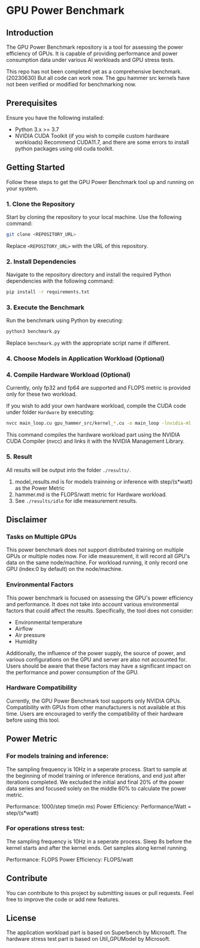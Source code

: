 # GPU Power Benchmark

## Introduction
The GPU Power Benchmark repository is a tool for assessing the power efficiency of GPUs. It is capable of providing performance and power consumption data under various AI workloads and GPU stress tests.

This repo has not been completed yet as a comprehensive benchmark.(20230630) But all code can work now. The gpu hammer src kernels have not been verified or modified for benchmarking now. 

## Prerequisites
Ensure you have the following installed:
- Python 3.x >= 3.7
- NVIDIA CUDA Toolkit (if you wish to compile custom hardware workloads)
Recommend CUDA11.7, and there are some errors to install python packages using old cuda toolkit. 

## Getting Started
Follow these steps to get the GPU Power Benchmark tool up and running on your system.

### 1. Clone the Repository
Start by cloning the repository to your local machine. Use the following command:

```sh
git clone <REPOSITORY_URL>
```

Replace `<REPOSITORY_URL>` with the URL of this repository.

### 2. Install Dependencies
Navigate to the repository directory and install the required Python dependencies with the following command:

```sh
pip install -r requirements.txt
```

### 3. Execute the Benchmark
Run the benchmark using Python by executing:

```sh
python3 benchmark.py
```

Replace `benchmark.py` with the appropriate script name if different.


### 4. Choose Models in Application Workload (Optional)


### 4. Compile Hardware Workload (Optional)
Currently, only fp32 and fp64 are supported and FLOPS metric is provided only for these two workload. 

If you wish to add your own hardware workload, compile the CUDA code under folder `Hardware` by executing:

```sh
nvcc main_loop.cu gpu_hammer_src/kernel_*.cu -o main_loop -lnvidia-ml
```

This command compiles the hardware workload part using the NVIDIA CUDA Compiler (nvcc) and links it with the NVIDIA Management Library.


### 5. Result
All results will be output into the folder `./results/`.
1. model_results.md is for models trainning or inference with step/(s*watt) as the Power Metric
2. hammer.md is the FLOPS/watt metric for Hardware workload.
3. See `./results/idle` for idle measurement results. 

## Disclaimer

### Tasks on Multiple GPUs
This power benchmark does not support distributed training on multiple GPUs or multiple nodes now.
For idle measurement, it will record all GPU's data on the same node/machine.
For workload running, it only record one GPU (index:0 by default) on the node/machine.

### Environmental Factors
This power benchmark is focused on assessing the GPU's power efficiency and performance. It does not take into account various environmental factors that could affect the results. Specifically, the tool does not consider:

- Environmental temperature
- Airflow
- Air pressure
- Humidity

Additionally, the influence of the power supply, the source of power, and various configurations on the GPU and server are also not accounted for. Users should be aware that these factors may have a significant impact on the performance and power consumption of the GPU.

### Hardware Compatibility
Currently, the GPU Power Benchmark tool supports only NVIDIA GPUs. Compatibility with GPUs from other manufacturers is not available at this time. Users are encouraged to verify the compatibility of their hardware before using this tool.

## Power Metric
### For models training and inference:
The sampling frequency is 10Hz in a seperate process.
Start to sample at the beginning of model training or inference iterations, and end just after iterations completed.
We excluded the initial and final 20% of the power data series and focused solely on the middle 60% to calculate the power metric.

Performance: 1000/step time(in ms)
Power Efficiency: Performance/Watt = step/(s*watt)


### For operations stress test:
The sampling frequency is 10Hz in a seperate process.
Sleep 8s before the kernel starts and after the kernel ends. Get samples along kernel running.

Performance: FLOPS
Power Efficiency: FLOPS/watt



## Contribute
You can contribute to this project by submitting issues or pull requests. Feel free to improve the code or add new features.

## License
The application workload part is based on Superbench by Microsoft. 
The hardware stress test part is based on Util_GPUModel by Microsoft.
